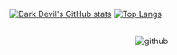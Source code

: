 
[![Dark Devil's GitHub stats](https://github-readme-stats.vercel.app/api?username=ChariPramodya&theme=cobalt)](https://github.com/anuraghazra/github-readme-stats)
[![Top Langs](https://github-readme-stats.vercel.app/api/top-langs/?username=ChariPramodya&theme=cobalt)](https://github.com/anuraghazra/github-readme-stats)<br />
<br /><p align="center">
![github](https://img.shields.io/badge/GitHub-000000?style=for-the-badge&logo=GitHub&logoColor=white)</p>
